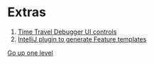 # Extras

1. [Time Travel Debugger UI controls](ttdui.md)
2. [IntelliJ plugin to generate Feature templates](intellijplugin.md)

[Go up one level](../README.md)
